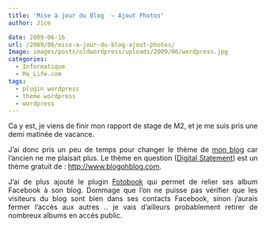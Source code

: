 ```yaml
---
title: 'Mise à jour du Blog  – Ajout Photos'
author: Jice

date: 2009-06-16
url: /2009/06/mise-a-jour-du-blog-ajout-photos/
Image: images/posts/oldwordpress/uploads/2009/06/wordpress.jpg
categories:
  - Informatique
  - Ma_Life.com
tags:
  - plugin wordpress
  - theme wordpress
  - wordpress
---
```

<p style="text-align: justify;">
  Ca y est, je viens de finir mon rapport de stage de M2, et je me suis pris une demi matinée de vacance.
</p>

<p style="text-align: justify;">
  J&#8217;ai donc pris un peu de temps pour changer le thème de <a title="Blog de Jice Lavocat" href="http://localhost/oldblog">mon blog</a> car l&#8217;ancien ne me plaisait plus. Le thème en question (<a title="Template Digital Statement" href="http://www.blogohblog.com/wordpress-theme-digital-statement" target="_blank">Digital Statement</a>) est un thème gratuit de : <a title="Blogohblog - Templates" href="http://www.blogohblog.com" target="_blank">http://www.blogohblog.com</a>.
</p>

<p style="text-align: justify;">
  J&#8217;ai de plus ajouté le plugin <a title="Fotobook - Plugin Album photos Facebook" href="http://www.aaronharp.com/dev/wp-fotobook/" target="_blank">Fotobook</a> qui permet de relier ses album Facebook à son blog. Dommage que l&#8217;on ne puisse pas vérifier que les visiteurs du blog sont bien dans ses contacts Facebook, sinon j&#8217;aurais fermer l&#8217;accès aux autres .. je vais d&#8217;ailleurs probablement retirer de nombreux albums en accès public.
</p>
